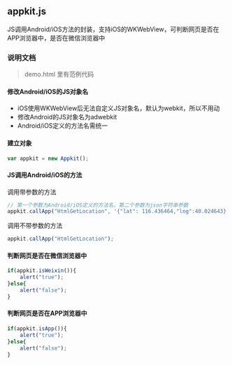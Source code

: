 ## appkit.js

JS调用Android/iOS方法的封装，支持iOS的WKWebView，可判断网页是否在APP浏览器中，是否在微信浏览器中

### 说明文档

> demo.html 里有范例代码

#### 修改Android/iOS的JS对象名

- iOS使用WKWebView后无法自定义JS对象名，默认为webkit，所以不用动
- 修改Android的JS对象名为adwebkit
- Android/iOS定义的方法名需统一

#### 建立对象

```javascript
var appkit = new Appkit();
```

#### JS调用Android/iOS的方法

调用带参数的方法

```javascript
// 第一个参数为Android/iOS定义的方法名，第二个参数为json字符串参数
appkit.callApp("HtmlGetLocation", '{"lat": 116.436464,"lng":40.024643}');
```

调用不带参数的方法

```javascript
appkit.callApp("HtmlGetLocation");
```

#### 判断网页是否在微信浏览器中

```javascript
if(appkit.isWeixin()){
	alert("true");
}else{
	alert("false");
}
```

#### 判断网页是否在APP浏览器中

```javascript
if(appkit.isApp()){
	alert("true");
}else{
	alert("false");
}
```


